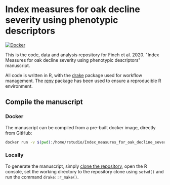 # Index measures for oak decline severity using phenotypic descriptors

[![Docker](https://github.com/jasenfinch/Index_measures_for_oak_decline_severity_using_phenotypic_descriptors/workflows/Docker/badge.svg?branch=devel)](https://github.com/jasenfinch/Index_measures_for_oak_decline_severity_using_phenotypic_descriptors/actions)

This is the code, data and analysis repository for Finch et al. 2020. "Index Measures for oak decline severity using phenotypic descriptors" manuscript.

All code is written in R, with the [drake](https://docs.ropensci.org/drake/) package  used for workflow management.
The [renv](https://github.com/rstudio/renv) package has been used to ensure a reproducible R environment.

## Compile the manuscript

### Docker

The manuscript can be compiled from a pre-built docker image, directly from GitHub:

``` sh
docker run -v $(pwd):/home/rstudio/Index_measures_for_oak_decline_severity_using_phenotypic_descriptors docker.pkg.github.com/jasenfinch/index_measures_for_oak_decline_severity_using_phenotypic_descriptors/oak_pdi:latest
```

### Locally

To generate the manuscript, simply [clone the repository](https://git-scm.com/book/en/v2/Git-Basics-Getting-a-Git-Repository), open the R console, set the working directory to the repository clone using `setwd()` and run the command `drake::r_make()`.
